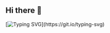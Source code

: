 ## Hi there 👋
[![Typing SVG](https://readme-typing-svg.demolab.com/?lines=This+is+Srijani+Roy!)](https://git.io/typing-svg)
<!--
**srijaniroy/srijaniroy** is a ✨ _special_ ✨ repository because its `README.md` (this file) appears on your GitHub profile.

Here are some ideas to get you started:

- 🔭 I’m currently working on ...
- 🌱 I’m currently learning ...
- 👯 I’m looking to collaborate on ...
- 🤔 I’m looking for help with ...
- 💬 Ask me about ...
- 📫 How to reach me: ...
- 😄 Pronouns: ...
- ⚡ Fun fact: ...
-->
